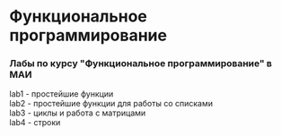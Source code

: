 # Функциональное программирование
### Лабы по курсу "Функциональное программирование" в МАИ

lab1 - простейшие функции    
lab2 - простейшие функции для работы со списками  
lab3 - циклы и работа с матрицами  
lab4 - строки  
